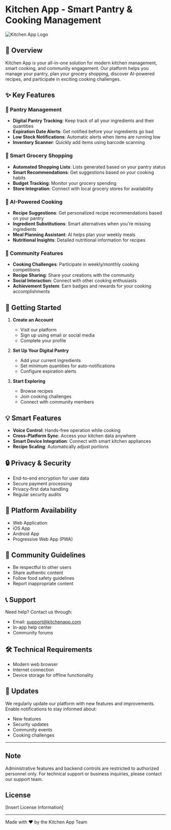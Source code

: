 # Kitchen App - Smart Pantry & Cooking Management

![Kitchen App Logo](path-to-your-logo.png)

## 🍳 Overview

Kitchen App is your all-in-one solution for modern kitchen management, smart cooking, and community engagement. Our platform helps you manage your pantry, plan your grocery shopping, discover AI-powered recipes, and participate in exciting cooking challenges.

## ✨ Key Features

### 🏪 Pantry Management
- **Digital Pantry Tracking**: Keep track of all your ingredients and their quantities
- **Expiration Date Alerts**: Get notified before your ingredients go bad
- **Low Stock Notifications**: Automatic alerts when items are running low
- **Inventory Scanner**: Quickly add items using barcode scanning

### 🛒 Smart Grocery Shopping
- **Automated Shopping Lists**: Lists generated based on your pantry status
- **Smart Recommendations**: Get suggestions based on your cooking habits
- **Budget Tracking**: Monitor your grocery spending
- **Store Integration**: Connect with local grocery stores for availability

### 🤖 AI-Powered Cooking
- **Recipe Suggestions**: Get personalized recipe recommendations based on your pantry
- **Ingredient Substitutions**: Smart alternatives when you're missing ingredients
- **Meal Planning Assistant**: AI helps plan your weekly meals
- **Nutritional Insights**: Detailed nutritional information for recipes

### 👥 Community Features
- **Cooking Challenges**: Participate in weekly/monthly cooking competitions
- **Recipe Sharing**: Share your creations with the community
- **Social Interaction**: Connect with other cooking enthusiasts
- **Achievement System**: Earn badges and rewards for your cooking accomplishments

## 🚀 Getting Started

1. **Create an Account**
   - Visit our platform
   - Sign up using email or social media
   - Complete your profile

2. **Set Up Your Digital Pantry**
   - Add your current ingredients
   - Set minimum quantities for auto-notifications
   - Configure expiration alerts

3. **Start Exploring**
   - Browse recipes
   - Join cooking challenges
   - Connect with community members

## 💡 Smart Features

- **Voice Control**: Hands-free operation while cooking
- **Cross-Platform Sync**: Access your kitchen data anywhere
- **Smart Device Integration**: Connect with smart kitchen appliances
- **Recipe Scaling**: Automatically adjust portions

## 🔒 Privacy & Security

- End-to-end encryption for user data
- Secure payment processing
- Privacy-first data handling
- Regular security audits

## 📱 Platform Availability

- Web Application
- iOS App
- Android App
- Progressive Web App (PWA)

## 🤝 Community Guidelines

- Be respectful to other users
- Share authentic content
- Follow food safety guidelines
- Report inappropriate content

## 📞 Support

Need help? Contact us through:
- Email: support@kitchenapp.com
- In-app help center
- Community forums

## 🛠️ Technical Requirements

- Modern web browser
- Internet connection
- Device storage for offline functionality

## 🔄 Updates

We regularly update our platform with new features and improvements. Enable notifications to stay informed about:
- New features
- Security updates
- Community events
- Cooking challenges

---

## Note
Administrative features and backend controls are restricted to authorized personnel only. For technical support or business inquiries, please contact our support team.

## License

[Insert License Information]

---

Made with ❤️ by the Kitchen App Team

